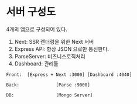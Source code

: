 # 서버 구성도

4개의 앱으로 구성되어 있다.

1. Next: SSR 랜더링을 위한 Next 서버
2. Express API: 항상 JSON 으로만 통신한다.
3. ParseServer: 비즈니스로직처리
4. Dashboard: 관리툴

```
Front:  [Express + Next :3000] [Dashboard :4040]

Back:              [Parse :9000]

DB:                [Mongo Server]

```